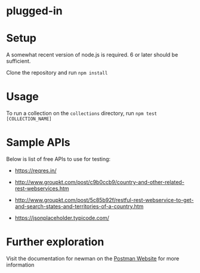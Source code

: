 # plugged-in

# Setup

A somewhat recent version of node.js is required. 6 or later should be sufficient. 

Clone the repository and run `npm install`

# Usage

To run a collection on the `collections` directory, run `npm test [COLLECTION_NAME]`

# Sample APIs

Below is list of free APIs to use for testing:

* https://reqres.in/

* http://www.groupkt.com/post/c9b0ccb9/country-and-other-related-rest-webservices.htm

* http://www.groupkt.com/post/5c85b92f/restful-rest-webservice-to-get-and-search-states-and-territories-of-a-country.htm

* https://jsonplaceholder.typicode.com/

# Further exploration

Visit the documentation for newman on the [Postman Website](https://www.getpostman.com/docs/newman_intro "Postman Website") for more information
